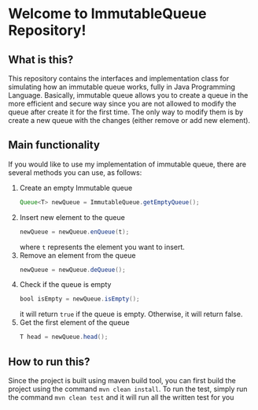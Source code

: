 # Welcome to ImmutableQueue Repository!

## What is this?
This repository contains the interfaces and implementation class for simulating how an immutable queue works, fully in Java Programming Language. Basically, immutable queue allows you to create a queue in the more efficient and secure way since you are not allowed to modify the queue after create it for the first time. The only way to modify them is by create a new queue with the changes (either remove or add new element).

## Main functionality
If you would like to use my implementation of immutable queue, there are several methods you can use, as follows:
 1. Create an empty Immutable queue
	 ```java
	Queue<T> newQueue = ImmutableQueue.getEmptyQueue();
	 ```
 2. Insert new element to the queue
	 ```java
	newQueue = newQueue.enQueue(t);
	 ```
	 where `t` represents the element you want to insert.
 3. Remove an element from the queue
	 ```java
	newQueue = newQueue.deQueue();
	 ```
 4. Check if the queue is empty
	 ```java
	bool isEmpty = newQueue.isEmpty();
	 ```
	 it will return `true` if the queue is empty. Otherwise, it will return false.
 5. Get the first element of the queue
	 ```java
	T head = newQueue.head();
	 ```

## How to run this?
Since the project is built using maven build tool, you can first build the project using the command `mvn clean install`. To run the test, simply run the command `mvn clean test` and it will run all the written test for you